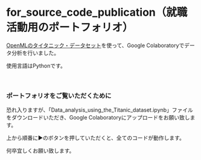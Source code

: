 # for_source_code_publication（就職活動用のポートフォリオ）
[OpenMLのタイタニック・データセット](https://www.openml.org/search?type=data&sort=version&status=any&order=asc&exact_name=Titanic&id=40945)を使って、Google Colaboratoryでデータ分析を行いました。

使用言語はPythonです。

　　
### ポートフォリオをご覧いただくために

恐れ入りますが、「Data_analysis_using_the_Titanic_dataset.ipynb」ファイルをダウンロードいただき、Google Colaboratoryにアップロードをお願い致します。

上から順番に▶のボタンを押していただくと、全てのコードが動作します。

何卒宜しくお願い致します。
